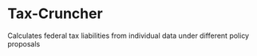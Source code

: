 # Tax-Cruncher
Calculates federal tax liabilities from individual data under different policy proposals
